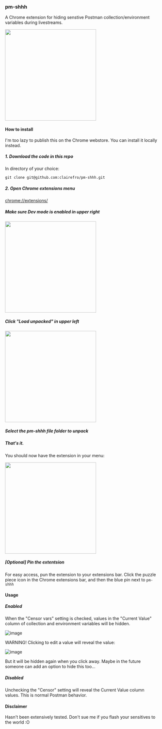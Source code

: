 ### pm-shhh

A Chrome extension for hiding senstive Postman collection/environment variables during livestreams.

<img src="https://user-images.githubusercontent.com/9841162/140598814-2cd327fd-c2b9-4449-af6b-721014e1d8e3.png" height="300px">

#### How to install

I'm too lazy to publish this on the Chrome webstore. You can install it locally instead.

##### 1. Download the code in this repo

In directory of your choice:

`git clone git@github.com:clairefro/pm-shhh.git`

##### 2. Open Chrome extensions menu

<a href="chrome://extensions">chrome://extensions/</a>

##### Make sure Dev mode is enabled in upper right

<img src="https://user-images.githubusercontent.com/9841162/140598902-99206513-d9d5-4670-b693-95b58208220a.png" height="300px">

##### Click "Load unpacked" in upper left

<img src="https://user-images.githubusercontent.com/9841162/140598928-71d4bbdf-ace3-4d5a-adcd-8e3ddba6957c.png" height="300px">

##### Select the pm-shhh file folder to unpack

##### That's it.

You should now have the extension in your menu:

<img src="https://user-images.githubusercontent.com/9841162/140598951-44548352-05dd-4c4d-859e-3d1c1b8469d8.png" height="300px">

##### \[Optional\] Pin the extentsion

For easy access, pun the extension to your extensions bar. Click the puzzle piece icon in the Chrome extensions bar, and then the blue pin next to `pm-shhh`

#### Usage

##### Enabled

When the "Censor vars" setting is checked, values in the "Current Value" column of collection and environment variables will be hidden.

![image](https://user-images.githubusercontent.com/9841162/140598997-fa906865-c275-4692-ab46-8855f9c5e28b.png)

WARNING! Clicking to edit a value will reveal the value:

![image](https://user-images.githubusercontent.com/9841162/140599014-9270c0b0-2bc6-4b5b-9c45-fd6eac4f6e2d.png)

But it will be hidden again when you click away. Maybe in the future someone can add an option to hide this too...

##### Disabled

Unchecking the "Censor" setting will reveal the Current Value column values. This is normal Postman behavior.

#### Disclaimer

Hasn't been extensively tested. Don't sue me if you flash your sensitives to the world :O
